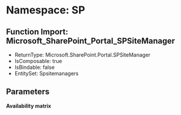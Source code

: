 # Namespace: SP

## Function Import: Microsoft_SharePoint_Portal_SPSiteManager

- ReturnType: Microsoft.SharePoint.Portal.SPSiteManager
- IsComposable: true
- IsBindable: false
- EntitySet: Spsitemanagers

## Parameters

**Availability matrix**


